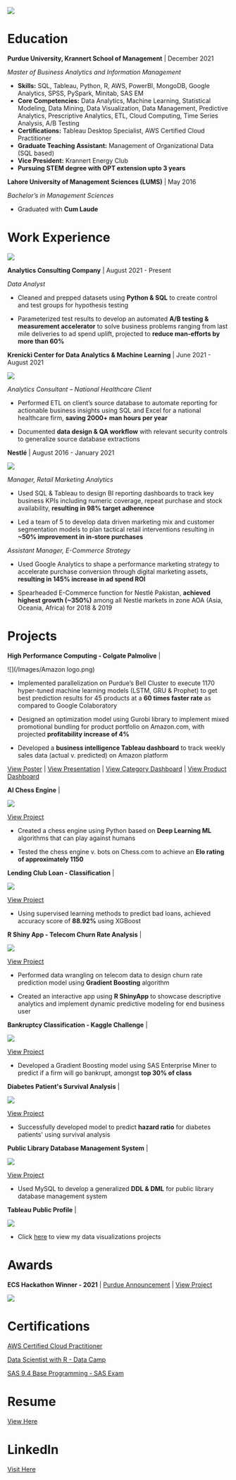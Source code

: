 
![](/Images/Usama_adobespark.png)

# Education 

**Purdue University, Krannert School of Management** | December 2021

*Master of Business Analytics and Information Management* 

- **Skills:** SQL, Tableau, Python, R, AWS, PowerBI, MongoDB, Google Analytics, SPSS, PySpark, Minitab, SAS EM
- **Core Competencies:** Data Analytics, Machine Learning, Statistical Modeling, Data Mining, Data Visualization, Data Management, Predictive Analytics, Prescriptive Analytics, ETL, Cloud Computing, Time Series Analysis, A/B Testing
- **Certifications:** Tableau Desktop Specialist, AWS Certified Cloud Practitioner 
- **Graduate Teaching Assistant:** Management of Organizational Data (SQL based) 
- **Vice President:** Krannert Energy Club
- **Pursuing STEM degree with OPT extension upto 3 years**



**Lahore University of Management Sciences (LUMS)** | May 2016

*Bachelor’s in Management Sciences* 

- Graduated with **Cum Laude**


# Work Experience

![](/Images/ab-testing.png)

**Analytics Consulting Company** | August 2021 - Present 

*Data Analyst*

- Cleaned and prepped datasets using **Python & SQL** to create control and test groups for hypothesis testing 

- Parameterized test results to develop an automated **A/B testing & measurement accelerator** to solve business problems ranging from last mile deliveries to ad spend uplift, projected to **reduce man-efforts by more than 60%** 



**Krenicki Center for Data Analytics & Machine Learning** | June 2021 - August 2021

![](/Images/KrannertLogo.png)

*Analytics Consultant – National Healthcare Client*

- Performed ETL on client’s source database to automate reporting for actionable business insights using SQL and Excel for a national healthcare firm, **saving 2000+ man hours per year**

- Documented **data design & QA workflow** with relevant security controls to generalize source database extractions




**Nestlé** |        August 2016 - January 2021

![](/Images/nestle-logo-black-and-white.png)

*Manager, Retail Marketing Analytics*

- Used SQL & Tableau to design BI reporting dashboards to track key business KPIs including numeric coverage, repeat purchase and stock availability, **resulting in 98% target adherence**
 
- Led a team of 5 to develop data driven marketing mix and customer segmentation models to plan tactical retail interventions resulting in **~50% improvement in in-store purchases**


*Assistant Manager, E-Commerce Strategy*

- Used Google Analytics to shape a performance marketing strategy to accelerate purchase conversion through digital marketing assets, **resulting in 145% increase in ad spend ROI**

- Spearheaded E-Commerce function for Nestlé Pakistan, **achieved highest growth (~350%)** among all Nestlé markets in zone AOA (Asia, Oceania, Africa) for 2018 & 2019


# Projects

**High Performance Computing - Colgate Palmolive** |  

![](/Images/Amazon logo.png)


- Implemented parallelization on Purdue’s Bell Cluster to execute 1170 hyper-tuned machine learning models (LSTM, GRU & Prophet) to get best prediction results for 45 products at a **60 times faster rate** as compared to Google Colaboratory 

- Designed an optimization model using Gurobi library to implement mixed promotional bundling for product portfolio on Amazon.com, with projected **profitability increase of 4%**

- Developed a **business intelligence Tableau dashboard** to track weekly sales data (actual v. predicted) on Amazon platform


[View Poster](https://www.dropbox.com/s/j3msq5hbrbichii/Final%20Poster.pdf?dl=0) | [View Presentation](https://www.youtube.com/watch?v=fZuwZ3Bi9RE&t=43s&ab_channel=UsamaAther) | [View Category Dashboard](https://public.tableau.com/app/profile/usama.ather/viz/CategoryWiseDashboard/Dashboard1) | [View Product Dashboard](https://public.tableau.com/app/profile/usama.ather/viz/ProductWiseDashboard/Dashboard1) 



**AI Chess Engine** | 

![](/Images/Chess.jfif) 


[View Project](https://github.com/Usama93-PU/King-Slayer) 
 
- Created a chess engine using Python based on **Deep Learning ML** algorithms that can play against humans

- Tested the chess engine v. bots on Chess.com to achieve an **Elo rating of approximately 1150** 



**Lending Club Loan - Classification** |

![](/Images/download.png) 

[View Project](https://github.com/Usama93-PU/Lending-Club-Loan-Classification)

- Using supervised learning methods to predict bad loans, achieved accuracy score of **88.92%** using XGBoost



**R Shiny App - Telecom Churn Rate Analysis** |

![](/Images/Telecom-operators-and-reducing-customer-churn_adobespark.jfif) 




[View Project](https://github.com/Usama93-PU/R-ShinyApp-Telco-Churn-Rate)

- Performed data wrangling on telecom data to design churn rate prediction model using **Gradient Boosting** algorithm 

- Created an interactive app using **R ShinyApp** to showcase descriptive analytics and implement dynamic predictive modeling for end business user 



**Bankruptcy Classification - Kaggle Challenge** |

![](/Images/Kaggle_logo.png) 



[View Project](https://github.com/Usama93-PU/Bankruptcy-Classification-Kaggle-Challenge) 
- Developed a Gradient Boosting model using SAS Enterprise Miner to predict if a firm will go bankrupt, amongst **top 30% of class**





**Diabetes Patient's Survival Analysis** |

![](/Images/Diabetic_eye_disease_600_adobespark.jfif) 




[View Project](https://github.com/Usama93-PU/Diabetes-Patients-Survival-Analysis) 
- Successfully developed model to predict **hazard ratio** for diabetes patients' using survival analysis




**Public Library Database Management System** |

![](/Images/1280px-Seattle_Public_Library_logo.svg.png) 


[View Project](https://github.com/Usama93-PU/Public-Library-Database-Management-System)

- Used MySQL to develop a generalized **DDL & DML** for public library database management system



**Tableau Public Profile** |

![](/Images/tableaulogo_highres.png) 
- Click [here](https://public.tableau.com/app/profile/usama.ather) to view my data visualizations projects




# Awards

**ECS Hackathon Winner - 2021** | [Purdue Announcement](https://krannert.purdue.edu/news/features/home.php?story=7130) | [View Project](https://github.com/Usama93-PU/Espoir-Mental-Health-App)

![](/Images/ECS_adobespark.jfif)

# Certifications

[AWS Certified Cloud Practitioner](https://www.credly.com/earner/earned/badge/f4386342-84de-419e-9d11-8eb7f3512aea)

[Data Scientist with R - Data Camp](https://www.datacamp.com/statement-of-accomplishment/track/3d40ac666006b121e2b57c5df0d621c196eb83cf)

[SAS 9.4 Base Programming - SAS Exam](https://www.credly.com/badges/08c9c50a-0b1b-4d81-b34a-d2a35f10e756?source=linked_in_profile)


# Resume


[View Here](https://www.dropbox.com/s/ilsn4r3r7hm56v3/Usama%20Ather%20-%20Resume.pdf?dl=0)

# LinkedIn

[Visit Here](https://www.linkedin.com/in/usamaather/)

